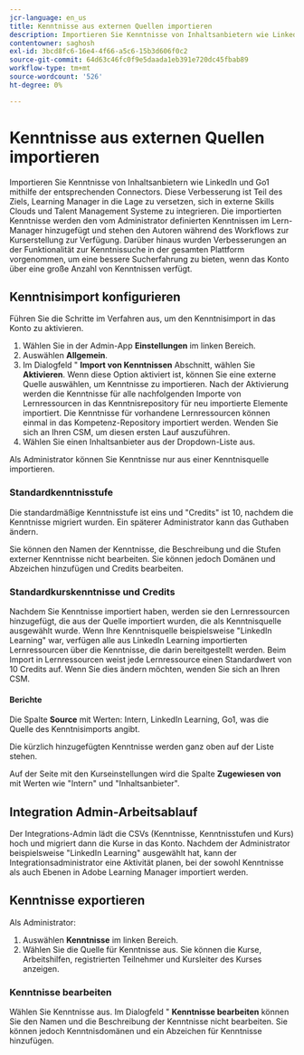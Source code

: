 ```yaml
---
jcr-language: en_us
title: Kenntnisse aus externen Quellen importieren
description: Importieren Sie Kenntnisse von Inhaltsanbietern wie LinkedIn und Go1 mithilfe der entsprechenden Connectors.  Die importierten Kenntnisse werden den vom Administrator definierten Kenntnissen im Lern-Manager hinzugefügt und stehen den Autoren während des Workflows zur Kurserstellung zur Verfügung.
contentowner: saghosh
exl-id: 3bcd8fc6-16e4-4f66-a5c6-15b3d606f0c2
source-git-commit: 64d63c46fc0f9e5daada1eb391e720dc45fbab89
workflow-type: tm+mt
source-wordcount: '526'
ht-degree: 0%

---
```


# Kenntnisse aus externen Quellen importieren

Importieren Sie Kenntnisse von Inhaltsanbietern wie LinkedIn und Go1 mithilfe der entsprechenden Connectors. Diese Verbesserung ist Teil des Ziels, Learning Manager in die Lage zu versetzen, sich in externe Skills Clouds und Talent Management Systeme zu integrieren. Die importierten Kenntnisse werden den vom Administrator definierten Kenntnissen im Lern-Manager hinzugefügt und stehen den Autoren während des Workflows zur Kurserstellung zur Verfügung. Darüber hinaus wurden Verbesserungen an der Funktionalität zur Kenntnissuche in der gesamten Plattform vorgenommen, um eine bessere Sucherfahrung zu bieten, wenn das Konto über eine große Anzahl von Kenntnissen verfügt.

## Kenntnisimport konfigurieren

Führen Sie die Schritte im Verfahren aus, um den Kenntnisimport in das Konto zu aktivieren.

1. Wählen Sie in der Admin-App **Einstellungen** im linken Bereich.
1. Auswählen **Allgemein**.
1. Im Dialogfeld &quot; **Import von Kenntnissen** Abschnitt, wählen Sie **Aktivieren**. Wenn diese Option aktiviert ist, können Sie eine externe Quelle auswählen, um Kenntnisse zu importieren. Nach der Aktivierung werden die Kenntnisse für alle nachfolgenden Importe von Lernressourcen in das Kenntnisrepository für neu importierte Elemente importiert. Die Kenntnisse für vorhandene Lernressourcen können einmal in das Kompetenz-Repository importiert werden. Wenden Sie sich an Ihren CSM, um diesen ersten Lauf auszuführen.
1. Wählen Sie einen Inhaltsanbieter aus der Dropdown-Liste aus.

Als Administrator können Sie Kenntnisse nur aus einer Kenntnisquelle importieren.

### Standardkenntnisstufe

Die standardmäßige Kenntnisstufe ist eins und &quot;Credits&quot; ist 10, nachdem die Kenntnisse migriert wurden. Ein späterer Administrator kann das Guthaben ändern.

Sie können den Namen der Kenntnisse, die Beschreibung und die Stufen externer Kenntnisse nicht bearbeiten. Sie können jedoch Domänen und Abzeichen hinzufügen und Credits bearbeiten.

### Standardkurskenntnisse und Credits

Nachdem Sie Kenntnisse importiert haben, werden sie den Lernressourcen hinzugefügt, die aus der Quelle importiert wurden, die als Kenntnisquelle ausgewählt wurde. Wenn Ihre Kenntnisquelle beispielsweise &quot;LinkedIn Learning&quot; war, verfügen alle aus LinkedIn Learning importierten Lernressourcen über die Kenntnisse, die darin bereitgestellt werden. Beim Import in Lernressourcen weist jede Lernressource einen Standardwert von 10 Credits auf. Wenn Sie dies ändern möchten, wenden Sie sich an Ihren CSM.

#### Berichte

Die Spalte **Source** mit Werten: Intern, LinkedIn Learning, Go1, was die Quelle des Kenntnisimports angibt.

Die kürzlich hinzugefügten Kenntnisse werden ganz oben auf der Liste stehen.

Auf der Seite mit den Kurseinstellungen wird die Spalte **Zugewiesen von** mit Werten wie &quot;Intern&quot; und &quot;Inhaltsanbieter&quot;.


## Integration Admin-Arbeitsablauf

Der Integrations-Admin lädt die CSVs (Kenntnisse, Kenntnisstufen und Kurs) hoch und migriert dann die Kurse in das Konto. Nachdem der Administrator beispielsweise &quot;LinkedIn Learning&quot; ausgewählt hat, kann der Integrationsadministrator eine Aktivität planen, bei der sowohl Kenntnisse als auch Ebenen in Adobe Learning Manager importiert werden.

## Kenntnisse exportieren

Als Administrator:

1. Auswählen **Kenntnisse** im linken Bereich.
1. Wählen Sie die Quelle für Kenntnisse aus. Sie können die Kurse, Arbeitshilfen, registrierten Teilnehmer und Kursleiter des Kurses anzeigen.

### Kenntnisse bearbeiten

Wählen Sie Kenntnisse aus. Im Dialogfeld &quot; **Kenntnisse bearbeiten** können Sie den Namen und die Beschreibung der Kenntnisse nicht bearbeiten. Sie können jedoch Kenntnisdomänen und ein Abzeichen für Kenntnisse hinzufügen.
